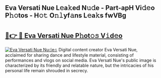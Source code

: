 ## Eva Versati Nue L𝚎a𝚔ed N𝚞𝚍e - Part-apH Vi𝚍𝚎o P𝚑𝚘tos - H𝚘𝚝 O𝚗𝚕yf𝚊ns L𝚎a𝚔s fwVBg

# <h2><a href="http://kf607m.oniu.top/?m=Eva+Versati+Nue">🔗👉 🔴 Eva Versati Nue P𝚑ot𝚘𝚜 V𝚒d𝚎o</a></h2>

[![Eva Versati Nue Nu𝚍e𝚜](https://i.imgur.com/0qMVB7G.gif)](http://kf607m.oniu.top/?m=Eva+Versati+Nue)
Digital content creator Eva Versati Nue, acclaimed for sharing dance and lifestyle material, consisting of performances and vlogs on social media. Eva Versati Nue's public image is characterized by its friendly and relatable nature, but the intricacies of his personal life remain shrouded in secrecy.  
